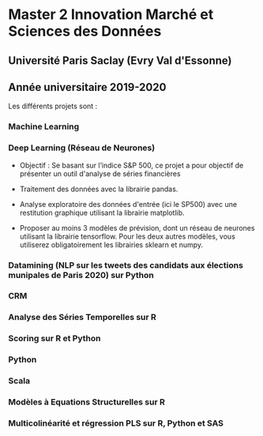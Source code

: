 # Master 2 Innovation Marché et Sciences des Données 

## Université Paris Saclay (Evry Val d'Essonne)

## Année universitaire 2019-2020


Les différents projets sont :

### Machine Learning 
 
 
### Deep Learning (Réseau de Neurones)
 
* Objectif : Se basant sur l’indice S&P 500, ce projet a pour objectif de présenter un outil d'analyse de séries financières 
      
* Traitement des données avec la librairie pandas.
* Analyse exploratoire des données d'entrée (ici le SP500) avec une restitution graphique utilisant la librairie matplotlib.
* Proposer au moins 3 modèles de prévision, dont un réseau de neurones utilisant la librairie tensorflow. Pour les deux autres             modèles, vous utiliserez obligatoirement les librairies sklearn et numpy.
 
 
### Datamining (NLP sur les tweets des candidats aux élections munipales de Paris 2020) sur Python


### CRM
 
 
### Analyse des Séries Temporelles sur R
 
 
### Scoring sur R et Python

 
### Python

 
### Scala 
 
 
### Modèles à Equations Structurelles sur R

 
### Multicolinéarité et régression PLS sur R, Python et SAS
